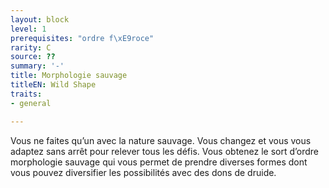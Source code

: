 ```yaml
---
layout: block
level: 1
prerequisites: "ordre f\xE9roce"
rarity: C
source: ??
summary: '-'
title: Morphologie sauvage
titleEN: Wild Shape
traits:
- general

---
```


<p>Vous ne faites qu’un avec la nature sauvage. Vous changez et vous vous adaptez sans arrêt pour relever tous les défis. Vous obtenez le sort d’ordre morphologie sauvage qui vous permet de prendre diverses formes dont vous pouvez diversifier les possibilités avec des dons de druide.</p>